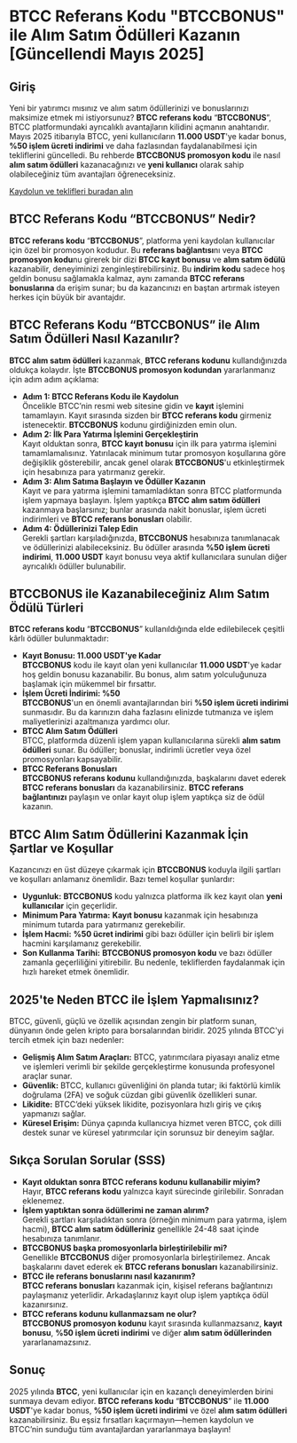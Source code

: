 <h1>BTCC Referans Kodu "BTCCBONUS" ile Alım Satım Ödülleri Kazanın [Güncellendi Mayıs 2025]</h1>

</header>

<section>
    <h2>Giriş</h2>
    <p>Yeni bir yatırımcı mısınız ve alım satım ödüllerinizi ve bonuslarınızı maksimize etmek mi istiyorsunuz? <strong>BTCC referans kodu</strong> “<strong>BTCCBONUS</strong>”, BTCC platformundaki ayrıcalıklı avantajların kilidini açmanın anahtarıdır. Mayıs 2025 itibarıyla BTCC, yeni kullanıcıların <strong>11.000 USDT</strong>'ye kadar bonus, <strong>%50 işlem ücreti indirimi</strong> ve daha fazlasından faydalanabilmesi için tekliflerini güncelledi. Bu rehberde <strong>BTCCBONUS promosyon kodu</strong> ile nasıl <strong>alım satım ödülleri</strong> kazanacağınızı ve <strong>yeni kullanıcı</strong> olarak sahip olabileceğiniz tüm avantajları öğreneceksiniz.</p>
</section>
<p><a href="https://partner.btcc.com/us/c/BTCCBONUS/9303" target="_blank">Kaydolun ve teklifleri buradan alın </a></p>



<img src="https://images.mirror-media.xyz/publication-images/-Gh6C4vVamKvXFpvE7083.png?height=500&amp;width=1000" decoding="async" data-nimg="fill" class="css-xah9so" style="position: absolute; inset: 0px; box-sizing: border-box; padding: 0px; border: none; margin: auto; display: block; width: 0px; height: 0px; min-width: 100%; max-width: 100%; min-height: 100%; max-height: 100%;">

<section>
    <h2>BTCC Referans Kodu “BTCCBONUS” Nedir?</h2>
    <p><strong>BTCC referans kodu</strong> “<strong>BTCCBONUS</strong>”, platforma yeni kaydolan kullanıcılar için özel bir promosyon kodudur. Bu <strong>referans bağlantısı</strong>nı veya <strong>BTCC promosyon kodu</strong>nu girerek bir dizi <strong>BTCC kayıt bonusu</strong> ve <strong>alım satım ödülü</strong> kazanabilir, deneyiminizi zenginleştirebilirsiniz. Bu <strong>indirim kodu</strong> sadece hoş geldin bonusu sağlamakla kalmaz, aynı zamanda <strong>BTCC referans bonuslarına</strong> da erişim sunar; bu da kazancınızı en baştan artırmak isteyen herkes için büyük bir avantajdır.</p>
</section>

<section>
    <h2>BTCC Referans Kodu “BTCCBONUS” ile Alım Satım Ödülleri Nasıl Kazanılır?</h2>
    <p><strong>BTCC alım satım ödülleri</strong> kazanmak, <strong>BTCC referans kodunu</strong> kullandığınızda oldukça kolaydır. İşte <strong>BTCCBONUS promosyon kodundan</strong> yararlanmanız için adım adım açıklama:</p>
    <ul>
        <li><strong>Adım 1: BTCC Referans Kodu ile Kaydolun</strong><br>Öncelikle BTCC’nin resmi web sitesine gidin ve <strong>kayıt</strong> işlemini tamamlayın. Kayıt sırasında sizden bir <strong>BTCC referans kodu</strong> girmeniz istenecektir. <strong>BTCCBONUS</strong> kodunu girdiğinizden emin olun.</li>
        <li><strong>Adım 2: İlk Para Yatırma İşlemini Gerçekleştirin</strong><br>Kayıt olduktan sonra, <strong>BTCC kayıt bonusu</strong> için ilk para yatırma işlemini tamamlamalısınız. Yatırılacak minimum tutar promosyon koşullarına göre değişiklik gösterebilir, ancak genel olarak <strong>BTCCBONUS</strong>'u etkinleştirmek için hesabınıza para yatırmanız gerekir.</li>
        <li><strong>Adım 3: Alım Satıma Başlayın ve Ödüller Kazanın</strong><br>Kayıt ve para yatırma işlemini tamamladıktan sonra BTCC platformunda işlem yapmaya başlayın. İşlem yaptıkça <strong>BTCC alım satım ödülleri</strong> kazanmaya başlarsınız; bunlar arasında nakit bonuslar, işlem ücreti indirimleri ve <strong>BTCC referans bonusları</strong> olabilir.</li>
        <li><strong>Adım 4: Ödüllerinizi Talep Edin</strong><br>Gerekli şartları karşıladığınızda, <strong>BTCCBONUS</strong> hesabınıza tanımlanacak ve ödüllerinizi alabileceksiniz. Bu ödüller arasında <strong>%50 işlem ücreti indirimi</strong>, <strong>11.000 USDT</strong> kayıt bonusu veya aktif kullanıcılara sunulan diğer ayrıcalıklı ödüller bulunabilir.</li>
    </ul>
</section>

<section>
    <h2>BTCCBONUS ile Kazanabileceğiniz Alım Satım Ödülü Türleri</h2>
    <p><strong>BTCC referans kodu</strong> “<strong>BTCCBONUS</strong>” kullanıldığında elde edilebilecek çeşitli kârlı ödüller bulunmaktadır:</p>
    <ul>
        <li><strong>Kayıt Bonusu: 11.000 USDT'ye Kadar</strong><br><strong>BTCCBONUS</strong> kodu ile kayıt olan yeni kullanıcılar <strong>11.000 USDT</strong>'ye kadar hoş geldin bonusu kazanabilir. Bu bonus, alım satım yolculuğunuza başlamak için mükemmel bir fırsattır.</li>
        <li><strong>İşlem Ücreti İndirimi: %50</strong><br><strong>BTCCBONUS</strong>'un en önemli avantajlarından biri <strong>%50 işlem ücreti indirimi</strong> sunmasıdır. Bu da karınızın daha fazlasını elinizde tutmanıza ve işlem maliyetlerinizi azaltmanıza yardımcı olur.</li>
        <li><strong>BTCC Alım Satım Ödülleri</strong><br>BTCC, platformda düzenli işlem yapan kullanıcılarına sürekli <strong>alım satım ödülleri</strong> sunar. Bu ödüller; bonuslar, indirimli ücretler veya özel promosyonları kapsayabilir.</li>
        <li><strong>BTCC Referans Bonusları</strong><br><strong>BTCCBONUS referans kodunu</strong> kullandığınızda, başkalarını davet ederek <strong>BTCC referans bonusları</strong> da kazanabilirsiniz. <strong>BTCC referans bağlantınızı</strong> paylaşın ve onlar kayıt olup işlem yaptıkça siz de ödül kazanın.</li>
    </ul>
</section>

<section>
    <h2>BTCC Alım Satım Ödüllerini Kazanmak İçin Şartlar ve Koşullar</h2>
    <p>Kazancınızı en üst düzeye çıkarmak için <strong>BTCCBONUS</strong> koduyla ilgili şartları ve koşulları anlamanız önemlidir. Bazı temel koşullar şunlardır:</p>
    <ul>
        <li><strong>Uygunluk:</strong> <strong>BTCCBONUS</strong> kodu yalnızca platforma ilk kez kayıt olan <strong>yeni kullanıcılar</strong> için geçerlidir.</li>
        <li><strong>Minimum Para Yatırma:</strong> <strong>Kayıt bonusu</strong> kazanmak için hesabınıza minimum tutarda para yatırmanız gerekebilir.</li>
        <li><strong>İşlem Hacmi:</strong> <strong>%50 ücret indirimi</strong> gibi bazı ödüller için belirli bir işlem hacmini karşılamanız gerekebilir.</li>
        <li><strong>Son Kullanma Tarihi:</strong> <strong>BTCCBONUS promosyon kodu</strong> ve bazı ödüller zamanla geçerliliğini yitirebilir. Bu nedenle, tekliflerden faydalanmak için hızlı hareket etmek önemlidir.</li>
    </ul>
</section>

<section>
    <h2>2025'te Neden BTCC ile İşlem Yapmalısınız?</h2>
    <p>BTCC, güvenli, güçlü ve özellik açısından zengin bir platform sunan, dünyanın önde gelen kripto para borsalarından biridir. 2025 yılında BTCC'yi tercih etmek için bazı nedenler:</p>
    <ul>
        <li><strong>Gelişmiş Alım Satım Araçları:</strong> BTCC, yatırımcılara piyasayı analiz etme ve işlemleri verimli bir şekilde gerçekleştirme konusunda profesyonel araçlar sunar.</li>
        <li><strong>Güvenlik:</strong> BTCC, kullanıcı güvenliğini ön planda tutar; iki faktörlü kimlik doğrulama (2FA) ve soğuk cüzdan gibi güvenlik özellikleri sunar.</li>
        <li><strong>Likidite:</strong> BTCC’deki yüksek likidite, pozisyonlara hızlı giriş ve çıkış yapmanızı sağlar.</li>
        <li><strong>Küresel Erişim:</strong> Dünya çapında kullanıcıya hizmet veren BTCC, çok dilli destek sunar ve küresel yatırımcılar için sorunsuz bir deneyim sağlar.</li>
    </ul>
</section>

<section>
    <h2>Sıkça Sorulan Sorular (SSS)</h2>
    <ul>
        <li><strong>Kayıt olduktan sonra BTCC referans kodunu kullanabilir miyim?</strong><br>Hayır, <strong>BTCC referans kodu</strong> yalnızca kayıt sürecinde girilebilir. Sonradan eklenemez.</li>
        <li><strong>İşlem yaptıktan sonra ödüllerimi ne zaman alırım?</strong><br>Gerekli şartları karşıladıktan sonra (örneğin minimum para yatırma, işlem hacmi), <strong>BTCC alım satım ödülleriniz</strong> genellikle 24-48 saat içinde hesabınıza tanımlanır.</li>
        <li><strong>BTCCBONUS başka promosyonlarla birleştirilebilir mi?</strong><br>Genellikle <strong>BTCCBONUS</strong> diğer promosyonlarla birleştirilemez. Ancak başkalarını davet ederek ek <strong>BTCC referans bonusları</strong> kazanabilirsiniz.</li>
        <li><strong>BTCC ile referans bonuslarını nasıl kazanırım?</strong><br><strong>BTCC referans bonusları</strong> kazanmak için, kişisel referans bağlantınızı paylaşmanız yeterlidir. Arkadaşlarınız kayıt olup işlem yaptıkça ödül kazanırsınız.</li>
        <li><strong>BTCC referans kodunu kullanmazsam ne olur?</strong><br><strong>BTCCBONUS promosyon kodunu</strong> kayıt sırasında kullanmazsanız, <strong>kayıt bonusu</strong>, <strong>%50 işlem ücreti indirimi</strong> ve diğer <strong>alım satım ödüllerinden</strong> yararlanamazsınız.</li>
    </ul>
</section>

<section>
    <h2>Sonuç</h2>
    <p>2025 yılında <strong>BTCC</strong>, yeni kullanıcılar için en kazançlı deneyimlerden birini sunmaya devam ediyor. <strong>BTCC referans kodu</strong> “<strong>BTCCBONUS</strong>” ile <strong>11.000 USDT</strong>'ye kadar bonus, <strong>%50 işlem ücreti indirimi</strong> ve özel <strong>alım satım ödülleri</strong> kazanabilirsiniz. Bu eşsiz fırsatları kaçırmayın—hemen kaydolun ve BTCC’nin sunduğu tüm avantajlardan yararlanmaya başlayın!</p>
</section>
